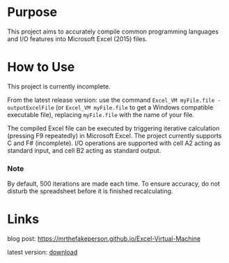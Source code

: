 # Purpose

This project aims to accurately compile common programming languages and I/O features into Microsoft Excel (2015) files.

# How to Use

This project is currently incomplete.

From the latest release version: use the command `Excel_VM myFile.file -outputExcelFile` (or `Excel_VM myFile.file` to get a Windows compatible executable file), replacing `myFile.file` with the name of your file.

The compiled Excel file can be executed by triggering iterative calculation (pressing F9 repeatedly) in Microsoft Excel. The project currently supports C and F# (incomplete). I/O operations are supported with cell A2 acting as standard input, and cell B2 acting as standard output.

### Note

By default, 500 iterations are made each time. To ensure accuracy, do not disturb the spreadsheet before it is finished recalculating.

# Links

blog post: https://mrthefakeperson.github.io/Excel-Virtual-Machine

latest version: [download](https://mrthefakeperson.github.io/Excel-Virtual-Machine/Excel_VM.zip)